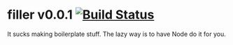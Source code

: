 # filler v0.0.1 [![Build Status](https://travis-ci.org/reergymerej/filler.svg?branch=master)](https://travis-ci.org/reergymerej/filler)

It sucks making boilerplate stuff.  The lazy way is to have Node do it for you.